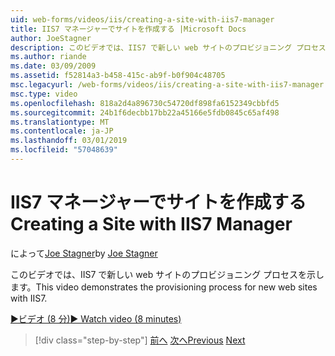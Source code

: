 ```yaml
---
uid: web-forms/videos/iis/creating-a-site-with-iis7-manager
title: IIS7 マネージャーでサイトを作成する |Microsoft Docs
author: JoeStagner
description: このビデオでは、IIS7 で新しい web サイトのプロビジョニング プロセスを示します。
ms.author: riande
ms.date: 03/09/2009
ms.assetid: f52814a3-b458-415c-ab9f-b0f904c48705
msc.legacyurl: /web-forms/videos/iis/creating-a-site-with-iis7-manager
msc.type: video
ms.openlocfilehash: 818a2d4a896730c54720df898fa6152349cbbfd5
ms.sourcegitcommit: 24b1f6decbb17bb22a45166e5fdb0845c65af498
ms.translationtype: MT
ms.contentlocale: ja-JP
ms.lasthandoff: 03/01/2019
ms.locfileid: "57048639"
---
```

<a name="creating-a-site-with-iis7-manager"></a><span data-ttu-id="5227a-103">IIS7 マネージャーでサイトを作成する</span><span class="sxs-lookup"><span data-stu-id="5227a-103">Creating a Site with IIS7 Manager</span></span>
====================
<span data-ttu-id="5227a-104">によって[Joe Stagner](https://github.com/JoeStagner)</span><span class="sxs-lookup"><span data-stu-id="5227a-104">by [Joe Stagner](https://github.com/JoeStagner)</span></span>

<span data-ttu-id="5227a-105">このビデオでは、IIS7 で新しい web サイトのプロビジョニング プロセスを示します。</span><span class="sxs-lookup"><span data-stu-id="5227a-105">This video demonstrates the provisioning process for new web sites with IIS7.</span></span>

[<span data-ttu-id="5227a-106">&#9654;ビデオ (8 分)</span><span class="sxs-lookup"><span data-stu-id="5227a-106">&#9654; Watch video (8 minutes)</span></span>](https://channel9.msdn.com/Blogs/ASP-NET-Site-Videos/creating-a-site-with-iis7-manager)

> [!div class="step-by-step"]
> <span data-ttu-id="5227a-107">[前へ](troubleshooting-production-aspnet-apps.md)
> [次へ](installing-ftp7.md)</span><span class="sxs-lookup"><span data-stu-id="5227a-107">[Previous](troubleshooting-production-aspnet-apps.md)
[Next](installing-ftp7.md)</span></span>
